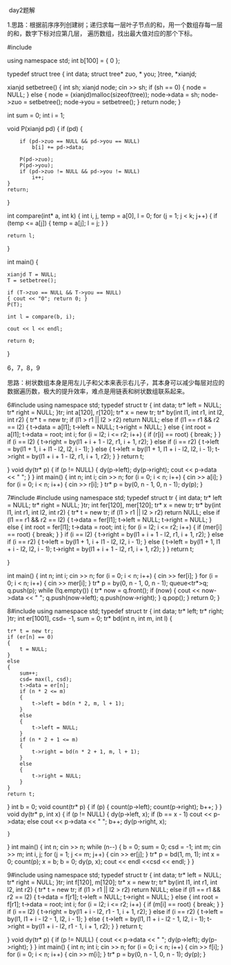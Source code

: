 ​                                                                                  day2题解

1.思路：根据前序序列创建树；递归求每一层叶子节点的和，用一个数组存每一层的和，数字下标对应第几层， 遍历数组，找出最大值对应的那个下标。

#include<iostream>

using namespace std;
int b[100] = { 0 };


typedef struct tree
{
	int data;
	struct tree* zuo, * you;
}tree, *xianjd;



xianjd setbetree() {
	int sh;
	xianjd node;
	cin >> sh;
	if (sh == 0) {
		node = NULL;
	}
	else {
		node = (xianjd)malloc(sizeof(tree));
		node->data = sh;
		node->zuo = setbetree();
		node->you = setbetree();
	}
	return node;
}

int sum = 0;
int i = 1;


void P(xianjd pd) {
	if (pd) {

		if (pd->zuo == NULL && pd->you == NULL)
			b[i] += pd->data;
	
		P(pd->zuo);
		P(pd->you);
		if (pd->zuo != NULL && pd->you != NULL)
			i++;
	}
	return;
}


int  compare(int* a, int k) 
{
	int i, j, temp = a[0], l = 0;
	for (j = 1; j < k; j++)
	{
		if (temp <= a[j]) 
		{
			temp = a[j];
			l = j;
		}
	}

	return l;
}





int main() {

	xianjd T = NULL;
	T = setbetree();
	
	if (T->zuo == NULL && T->you == NULL) 
	{ cout << "0"; return 0; }
	P(T);
	
	int l = compare(b, i);
	
	cout << l << endl;
	
	return 0;
}

6，7，8，9

思路：树状数组本身是用左儿子和父本来表示右儿子，其本身可以减少每层对应的数据遍历数，极大的提升效率，难点是用链表和树状数组联系起来。

6#include <iostream>
using namespace std;
typedef struct tr
{
    int data;
    tr* left = NULL;
    tr* right = NULL;
}tr;
int a[120], r[120];
tr* x = new tr;
tr* by(int l1, int r1, int l2, int r2)
{
    tr* t = new tr;
    if (l1 > r1 || l2 > r2)
        return NULL;
    else if (l1 == r1 && r2 == l2)
    {
        t->data = a[l1];
        t->left = NULL;
        t->right = NULL;
    }
    else
    {
        int root = a[l1];
        t->data = root;
        int i;
        for (i = l2; i <= r2; i++)
        {
            if (r[i] == root)
            {
                break;
            }
        }
        if (i == l2)
        {
            t->right = by(l1 + i + 1 - l2, r1, i + 1, r2);
        }
        else if (i == r2)
        {
            t->left = by(l1 + 1, i + l1 - l2, l2, i - 1);
        }
        else
        {
            t->left = by(l1 + 1, l1 + i - l2, l2, i - 1);
            t->right = by(l1 + i + 1 - l2, r1, i + 1, r2);
        }
    }
    return t;

}
void dy(tr* p)
{
    if (p != NULL)
    {
       dy(p->left);
       dy(p->right);
        cout << p->data << " ";
    }
}
int main()
{
    int n;
    int i;
    cin >> n;
    for (i = 0; i < n; i++)
    {
        cin >> a[i];
    }
    for (i = 0; i < n; i++)
    {
        cin >> r[i];
    }
    tr* p = by(0, n - 1, 0, n - 1);
    dy(p);
}

7#include <iostream>
#include <queue>
using namespace std;
typedef struct tr
{
    int data;
    tr* left = NULL;
    tr* right = NULL;
}tr;
int fer[120], mer[120];
tr* x = new tr;
tr* by(int l1, int r1, int l2, int r2)
{
    tr* t = new tr;
    if (l1 > r1 || l2 > r2)
        return NULL;
    else if (l1 == r1 && r2 == l2)
    {
        t->data = fer[l1];
        t->left = NULL;
        t->right = NULL;
    }
    else
    {
        int root = fer[l1];
        t->data = root;
        int i;
        for (i = l2; i <= r2; i++)
        {
            if (mer[i] == root)
            {
                break;
            }
        }
        if (i == l2)
        {
            t->right = by(l1 + i + 1 - l2, r1, i + 1, r2);
        }
        else if (i == r2)
        {
            t->left = by(l1 + 1, i + l1 - l2, l2, i - 1);
        }
        else
        {
            t->left = by(l1 + 1, l1 + i - l2, l2, i - 1);
            t->right = by(l1 + i + 1 - l2, r1, i + 1, r2);
        }
    }
    return t;

}

int main()
{
    int n;
    int i;
    cin >> n;
    for (i = 0; i < n; i++)
    {
        cin >> fer[i];
    }
    for (i = 0; i < n; i++)
    {
        cin >> mer[i];
    }
    tr* p = by(0, n - 1, 0, n - 1);
    queue<tr*>q;
    q.push(p);
    while (!q.empty())
    {
        tr* now = q.front();
        if (now)
        {
            cout << now->data << " ";
            q.push(now->left);
            q.push(now->right);
        }
        q.pop();
    }
    return 0;
}

8#include <iostream>
using namespace std;
typedef struct tr
{
    int data;
    tr* left;
    tr* right;
}tr;
int er[1001], csd= -1, sum = 0;
tr* bd(int n, int m, int l)
{

    tr* t = new tr;
    if (er[n] == 0)
    {
        t = NULL;
    }
    else
    {
        sum++;
        csd= max(l, csd);
        t->data = er[n];
        if (n * 2 <= m)
        {
            t->left = bd(n * 2, m, l + 1);
        }
        else
        {
            t->left = NULL;
        }
        if (n * 2 + 1 <= m)
        {
            t->right = bd(n * 2 + 1, m, l + 1);
        }
        else
        {
            t->right = NULL;
        }
    }
    return t;
}
int b = 0;
void count(tr* p)
{
    if (p)
    {
        count(p->left);
        count(p->right);
        b++;
    }
}
void dy(tr* p, int x)
{
    if (p != NULL)
    {
       dy(p->left, x);
        if (b == x - 1)
            cout << p->data;
        else
            cout << p->data << " ";
        b++;
        dy(p->right, x);

    }
}
int  main()
{
    int n;
    cin >> n;
    while (n--)
    {
        b = 0;
        sum = 0;
        csd = -1;
        int m;
        cin >> m;
        int i, j;
        for (j = 1; j <= m; j++)
        {
            cin >> er[j];
        }
        tr* p = bd(1, m, 1);
        int x = 0;
        count(p);
        x = b;
        b = 0;
        dy(p, x);
        cout << endl <<csd << endl;
    }
}

9#include <iostream>
using namespace std;
typedef struct tr
{
    int data;
    tr* left = NULL;
    tr* right = NULL;
}tr;
int f[120], m[120];
tr* x = new tr;
tr* by(int l1, int r1, int l2, int r2)
{
    tr* t = new tr;
    if (l1 > r1 || l2 > r2)
        return NULL;
    else if (l1 == r1 && r2 == l2)
    {
        t->data = f[r1];
        t->left = NULL;
        t->right = NULL;
    }
    else
    {
        int root = f[r1];
        t->data = root;
        int i;
        for (i = l2; i <= r2; i++)
        {
            if (m[i] == root)
            {
                break;
            }
        }
        if (i == l2)
        {
            t->right = by(l1 + i - l2, r1 - 1, i + 1, r2);
        }
        else if (i == r2)
        {
            t->left = by(l1, l1 + i - l2 - 1, l2, i - 1);
        }
        else
        {
            t->left = by(l1, l1 + i - l2 - 1, l2, i - 1);
            t->right = by(l1 + i - l2, r1 - 1, i + 1, r2);
        }
    }
    return t;

}
void dy(tr* p)
{
    if (p != NULL)
    {
        cout << p->data << " ";
        dy(p->left);
        dy(p->right);
    }
}
int main()
{
    int n;
    int i;
    cin >> n;
    for (i = 0; i < n; i++)
    {
        cin >> f[i];
    }
    for (i = 0; i < n; i++)
    {
        cin >> m[i];
    }
    tr* p = by(0, n - 1, 0, n - 1);
    dy(p);
}